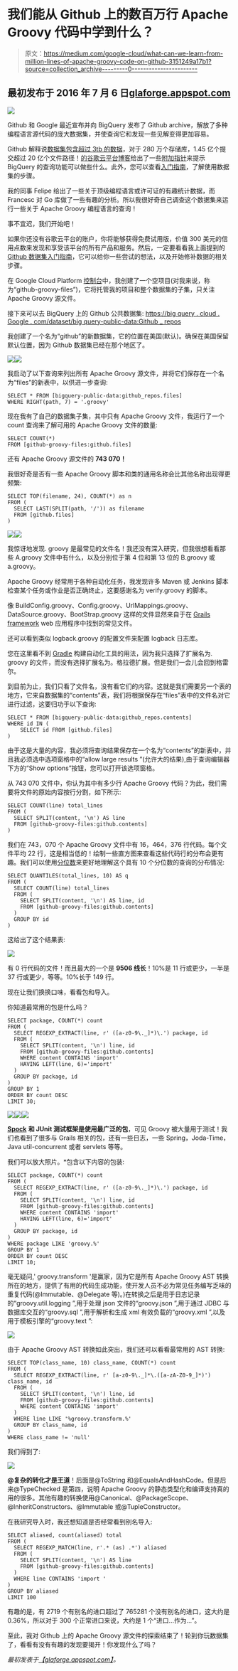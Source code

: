 # 我们能从 Github 上的数百万行 Apache Groovy 代码中学到什么？

> 原文：<https://medium.com/google-cloud/what-can-we-learn-from-million-lines-of-apache-groovy-code-on-github-3151249a17b1?source=collection_archive---------0----------------------->

## 最初发布于 2016 年 7 月 6 日[glaforge.appspot.com](http://glaforge.appspot.com/article/what-can-we-learn-from-million-lines-of-groovy-code-on-github)

![](img/cf4598f40831bd6ffd6e2bf176b7e2e9.png)

Github 和 Google 最近宣布并向 BigQuery 发布了 Github archive，解放了多种编程语言源代码的庞大数据集，并使查询它和发现一些见解变得更加容易。

Github 解释说[数据集包含超过 3tb 的数据](https://github.com/blog/2201-making-open-source-data-more-available)，对于 280 万个存储库，1.45 亿个提交超过 20 亿个文件路径！[的谷歌云平台博客](https://cloudplatform.googleblog.com/)给出了一些[附加指针](https://cloudplatform.googleblog.com/2016/06/GitHub-on-BigQuery-analyze-all-the-open-source-code.html)来提示 BigQuery 的查询功能可以做些什么。此外，您可以查看[入门指南](https://cloud.google.com/bigquery/public-data/github)，了解使用数据集的步骤。

我的同事 Felipe 给出了一些关于顶级编程语言或许可证的有趣统计数据，而 Francesc 对 Go 库做了一些有趣的分析。所以我很好奇自己调查这个数据集来运行一些关于 Apache Groovy 编程语言的查询！

事不宜迟，我们开始吧！

如果你还没有谷歌云平台的账户，你将能够获得免费试用版，价值 300 美元的信用点数来发现和享受该平台的所有产品和服务。然后，一定要看看我上面提到的 [Github 数据集入门指南](https://cloud.google.com/bigquery/public-data/github#github)，它可以给你一些尝试的想法，以及开始修补数据的相关步骤。

在 Google Cloud Platform [控制台](https://console.cloud.google.com/)中，我创建了一个空项目(对我来说，称为“github-groovy-files”)，它将托管我的项目和整个数据集的子集，只关注 Apache Groovy 源文件。

接下来可以去 BigQuery 上的 Github 公共数据集:
[https://big query . cloud . Google . com/dataset/big query-public-data:Github _ repos](https://bigquery.cloud.google.com/dataset/bigquery-public-data:github_repos)

我创建了一个名为“github”的新数据集，它的位置在美国(默认)。确保在美国保留默认位置，因为 Github 数据集已经在那个地区了。

![](img/3ac77f070620562d0638f66a7366ae77.png)![](img/21d1468e7aaf24dc6fd75845eee1eac3.png)

我启动了以下查询来列出所有 Apache Groovy 源文件，并将它们保存在一个名为“files”的新表中，以供进一步查询:

```
SELECT * FROM [bigquery-public-data:github_repos.files] 
WHERE RIGHT(path, 7) = '.groovy'
```

现在我有了自己的数据集子集，其中只有 Apache Groovy 文件，我运行了一个 count 查询来了解可用的 Apache Groovy 文件的数量:

```
SELECT COUNT(*) 
FROM [github-groovy-files:github.files]
```

还有 Apache Groovy 源文件的 **743 070！**

我很好奇是否有一些 Apache Groovy 脚本和类的通用名称会比其他名称出现得更频繁:

```
SELECT TOP(filename, 24), COUNT(*) as n 
FROM ( 
  SELECT LAST(SPLIT(path, '/')) as filename 
  FROM [github.files] 
)
```

![](img/1d07aeb3c70a353a160b611ef1e8fde9.png)![](img/b1c15a6a4af45ee9629bd5afb991d408.png)

我惊讶地发现. groovy 是最常见的文件名！我还没有深入研究，但我很想看看那些 A.groovy 文件中有什么，以及分别位于第 4 位和第 13 位的 B.groovy 或 a.groovy。

Apache Groovy 经常用于各种自动化任务，我发现许多 Maven 或 Jenkins 脚本检查某个任务或作业是否正确终止，这要感谢名为 verify.groovy 的脚本。

像 BuildConfig.groovy、Config.groovy、UrlMappings.groovy、DataSource.groovy、BootStrap.groovy 这样的文件显然来自于在 [Grails framework](https://grails.org/) web 应用程序中找到的常见文件。

还可以看到类似 logback.groovy 的配置文件来配置 logback 日志库。

您在这里看不到 [Gradle](https://gradle.org/) 构建自动化工具的用法，因为我只选择了扩展名为. groovy 的文件，而没有选择扩展名为。格拉德扩展。但是我们一会儿会回到格雷尔。

到目前为止，我们只看了文件名，没有看它们的内容。这就是我们需要另一个表的地方，它来自数据集的“contents”表，我们将根据保存在“files”表中的文件名对它进行过滤，这要归功于以下查询:

```
SELECT * FROM [bigquery-public-data:github_repos.contents] 
WHERE id IN (
    SELECT id FROM [github.files]
)
```

由于这是大量的内容，我必须将查询结果保存在一个名为“contents”的新表中，并且我必须选中选项窗格中的“allow large results ”(允许大的结果),由于查询编辑器下方的“Show options”按钮，您可以打开该选项窗格。

从 743 070 文件中，你认为其中有多少行 Apache Groovy 代码？为此，我们需要将文件的原始内容按行分割，如下所示:

```
SELECT COUNT(line) total_lines 
FROM ( 
  SELECT SPLIT(content, '\n') AS line 
  FROM [github-groovy-files:github.contents] 
)
```

我们在 743，070 个 Apache Groovy 文件中有 16，464，376 行代码。每个文件平均 22 行，这是相当低的！绘制一些直方图来查看这些代码行的分布会更有趣。我们可以使用[分位数](https://en.wikipedia.org/wiki/Quantile)来更好地理解这个具有 10 个分位数的查询的分布情况:

```
SELECT QUANTILES(total_lines, 10) AS q 
FROM ( 
  SELECT COUNT(line) total_lines 
  FROM ( 
    SELECT SPLIT(content, '\n') AS line, id 
    FROM [github-groovy-files:github.contents] 
  ) 
  GROUP BY id 
)
```

这给出了这个结果表:

![](img/78cf9c4f4242c930365589af41d37270.png)

有 0 行代码的文件！而且最大的一个是 **9506 线长**！10%是 11 行或更少，一半是 37 行或更少，等等。10%长于 149 行。

现在让我们换换口味，看看包和导入。

你知道最常用的包是什么吗？

```
SELECT package, COUNT(*) count 
FROM ( 
  SELECT REGEXP_EXTRACT(line, r' ([a-z0-9\._]*)\.') package, id 
  FROM ( 
    SELECT SPLIT(content, '\n') line, id 
    FROM [github-groovy-files:github.contents] 
    WHERE content CONTAINS 'import' 
    HAVING LEFT(line, 6)='import' 
  ) 
  GROUP BY package, id 
) 
GROUP BY 1 
ORDER BY count DESC 
LIMIT 30;
```

![](img/6dce7449f7a481584367330169792c06.png)![](img/258e73f7b3c66e0fae8d233290c37199.png)![](img/db16737c180ea17b982be31a35590eaa.png)

[**Spock**](http://docs.spockframework.org/) **和 JUnit 测试框架是使用最广泛的包**，可见 Groovy 被大量用于测试！我们也看到了很多与 Grails 相关的包，还有一些日志，一些 Spring，Joda-Time，Java util-concurrent 或者 servlets 等等。

我们可以放大照片。*包含以下内容的包装:

```
SELECT package, COUNT(*) count 
FROM ( 
  SELECT REGEXP_EXTRACT(line, r' ([a-z0-9\._]*)\.') package, id 
  FROM ( 
    SELECT SPLIT(content, '\n') line, id 
    FROM [github-groovy-files:github.contents] 
    WHERE content CONTAINS 'import' 
    HAVING LEFT(line, 6)='import' 
  ) 
  GROUP BY package, id 
) 
WHERE package LIKE 'groovy.%' 
GROUP BY 1 
ORDER BY count DESC 
LIMIT 10;
```

毫无疑问,' groovy.transform '是赢家，因为它是所有 Apache Groovy AST 转换所在的地方，提供了有用的代码生成功能，使开发人员不必为常见任务编写乏味的重复代码(@Immutable、@Delegate 等)。)在转换之后是用于日志记录的“groovy.util.logging ”,用于处理 json 文件的“groovy.json ”,用于通过 JDBC 与数据库交互的“groovy.sql ”,用于解析和生成 xml 有效负载的“groovy.xml ”,以及用于模板引擎的“groovy.text ”:

![](img/c35cdf1c2a05b9d79a856f3906688106.png)

由于 Apache Groovy AST 转换如此突出，我们还可以看看最常用的 AST 转换:

```
SELECT TOP(class_name, 10) class_name, COUNT(*) count 
FROM ( 
  SELECT REGEXP_EXTRACT(line, r' [a-z0-9\._]*\.([a-zA-Z0-9_]*)') class_name, id 
  FROM ( 
    SELECT SPLIT(content, '\n') line, id 
    FROM [github-groovy-files:github.contents] 
    WHERE content CONTAINS 'import' 
  ) 
  WHERE line LIKE '%groovy.transform.%' 
  GROUP BY class_name, id 
)
WHERE class_name != 'null'
```

我们得到了:

![](img/3fb2a339d6e1f2781a7c58be2e7d835a.png)

**@复杂的转化才是王道**！后面是@ToString 和@EqualsAndHashCode。但是后来@TypeChecked 是第四，说明 Apache Groovy 的静态类型化和编译支持真的用的很多。其他有趣的转换使用@Canonical、@PackageScope、@InheritConstructors、@Immutable 或@TupleConstructor。

在我研究导入时，我还想知道是否经常看到别名导入:

```
SELECT aliased, count(aliased) total 
FROM (
  SELECT REGEXP_MATCH(line, r'.* (as) .*') aliased
  FROM (
    SELECT SPLIT(content, '\n') AS line 
    FROM [github-groovy-files:github.contents] 
  ) 
  WHERE line CONTAINS 'import ' 
) 
GROUP BY aliased 
LIMIT 100
```

有趣的是，有 2719 个有别名的进口超过了 765281 个没有别名的进口，这大约是 0.36%，所以对于 300 个正常进口来说，大约是 1 个“进口…作为…”。

至此，我对 Github 上的 Apache Groovy 源文件的探索结束了！轮到你玩数据集了，看看有没有有趣的发现要揭开！你发现什么了吗？

*最初发表于*[*【glaforge.appspot.com】*](http://glaforge.appspot.com/article/what-can-we-learn-from-million-lines-of-groovy-code-on-github)*。*